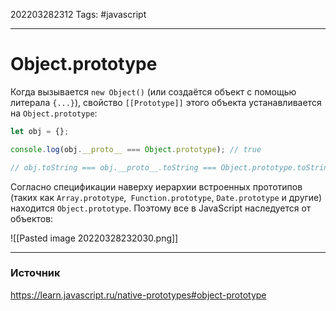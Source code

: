 202203282312
Tags: #javascript 

--- 
# Object.prototype
Когда вызывается `new Object()` (или создаётся объект с помощью литерала `{...}`), свойство `[[Prototype]]` этого объекта устанавливается на `Object.prototype`:

```js
let obj = {};

console.log(obj.__proto__ === Object.prototype); // true

// obj.toString === obj.__proto__.toString === Object.prototype.toString
```

Согласно спецификации наверху иерархии встроенных прототипов (таких как `Array.prototype`,` Function.prototype`, `Date.prototype` и другие) находится `Object.prototype`. Поэтому все в JavaScript наследуется от объектов:

![[Pasted image 20220328232030.png]]

--- 
### Источник
https://learn.javascript.ru/native-prototypes#object-prototype